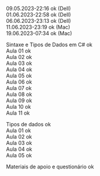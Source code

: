 09.05.2023-22:16 ok (Dell)<br> 01.06.2023-22:58 ok (Dell)<br> 06.06.2023-23:13 ok (Dell)<br> 11.06.2023-23:19 ok (Mac)<br> 19.06.2023-07:34 ok (Mac)<br>

Sintaxe e Tipos de Dados em C# ok<br> Aula 01 ok<br> Aula 02 ok<br> Aula 03 ok<br> Aula 04 ok<br> Aula 05 ok<br> Aula 06 ok<br> Aula 07 ok<br> Aula 08 ok<br>
Aula 09 ok<br> Aula 10 ok<br> Aula 11 ok<br>

Tipos de dados ok<br> Aula 01 ok<br> Aula 02 ok<br> Aula 03 ok<br> Aula 04 ok<br> Aula 05 ok<br>

Materiais de apoio e questionário ok<br>
